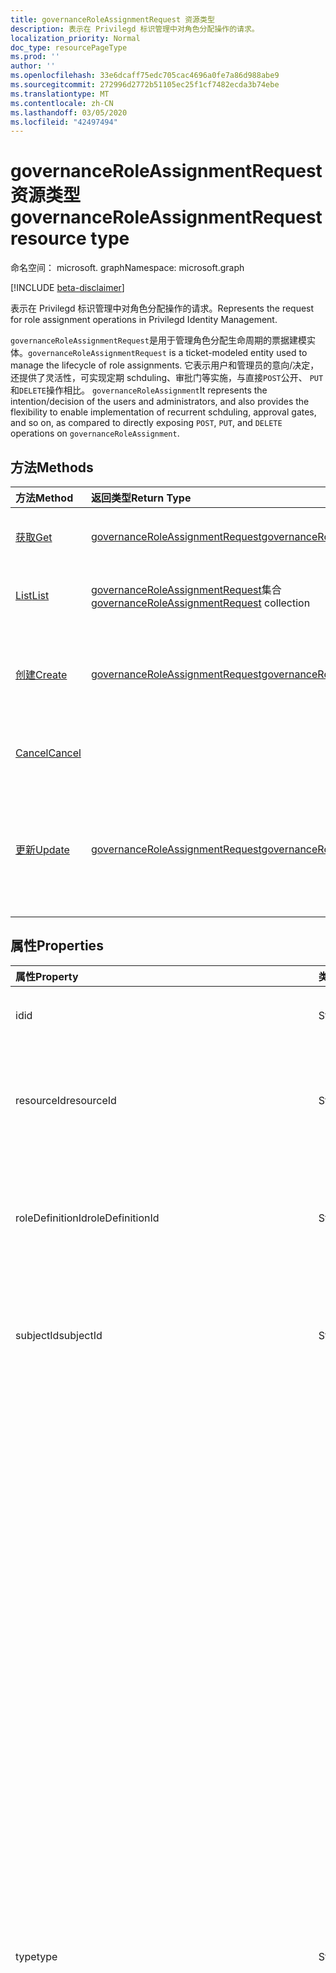 ```yaml
---
title: governanceRoleAssignmentRequest 资源类型
description: 表示在 Privilegd 标识管理中对角色分配操作的请求。
localization_priority: Normal
doc_type: resourcePageType
ms.prod: ''
author: ''
ms.openlocfilehash: 33e6dcaff75edc705cac4696a0fe7a86d988abe9
ms.sourcegitcommit: 272996d2772b51105ec25f1cf7482ecda3b74ebe
ms.translationtype: MT
ms.contentlocale: zh-CN
ms.lasthandoff: 03/05/2020
ms.locfileid: "42497494"
---
```

# <a name="governanceroleassignmentrequest-resource-type"></a><span data-ttu-id="ef278-103">governanceRoleAssignmentRequest 资源类型</span><span class="sxs-lookup"><span data-stu-id="ef278-103">governanceRoleAssignmentRequest resource type</span></span>

<span data-ttu-id="ef278-104">命名空间： microsoft. graph</span><span class="sxs-lookup"><span data-stu-id="ef278-104">Namespace: microsoft.graph</span></span>

[!INCLUDE [beta-disclaimer](../../includes/beta-disclaimer.md)]

<span data-ttu-id="ef278-105">表示在 Privilegd 标识管理中对角色分配操作的请求。</span><span class="sxs-lookup"><span data-stu-id="ef278-105">Represents the request for role assignment operations in Privilegd Identity Management.</span></span>

<span data-ttu-id="ef278-106">`governanceRoleAssignmentRequest`是用于管理角色分配生命周期的票据建模实体。</span><span class="sxs-lookup"><span data-stu-id="ef278-106">`governanceRoleAssignmentRequest` is a ticket-modeled entity used to manage the lifecycle of role assignments.</span></span> <span data-ttu-id="ef278-107">它表示用户和管理员的意向/决定，还提供了灵活性，可实现定期 schduling、审批门等实施，与直接`POST`公开、 `PUT`和`DELETE`操作相比。 `governanceRoleAssignment`</span><span class="sxs-lookup"><span data-stu-id="ef278-107">It represents the intention/decision of the users and administrators, and also provides the flexibility to enable implementation of recurrent schduling, approval gates, and so on, as compared to directly exposing `POST`, `PUT`, and `DELETE` operations on `governanceRoleAssignment`.</span></span>

## <a name="methods"></a><span data-ttu-id="ef278-108">方法</span><span class="sxs-lookup"><span data-stu-id="ef278-108">Methods</span></span>

| <span data-ttu-id="ef278-109">方法</span><span class="sxs-lookup"><span data-stu-id="ef278-109">Method</span></span>          |<span data-ttu-id="ef278-110">返回类型</span><span class="sxs-lookup"><span data-stu-id="ef278-110">Return Type</span></span>  |<span data-ttu-id="ef278-111">说明</span><span class="sxs-lookup"><span data-stu-id="ef278-111">Description</span></span>|
|:------------|:--------|:--------|
|[<span data-ttu-id="ef278-112">获取</span><span class="sxs-lookup"><span data-stu-id="ef278-112">Get</span></span>](../api/governanceroleassignmentrequest-get.md) | [<span data-ttu-id="ef278-113">governanceRoleAssignmentRequest</span><span class="sxs-lookup"><span data-stu-id="ef278-113">governanceRoleAssignmentRequest</span></span>](../resources/governanceroleassignmentrequest.md)|<span data-ttu-id="ef278-114">获取由 ID 指定的角色分配请求。</span><span class="sxs-lookup"><span data-stu-id="ef278-114">Get a role assignment request specified by ID.</span></span>  
|[<span data-ttu-id="ef278-115">List</span><span class="sxs-lookup"><span data-stu-id="ef278-115">List</span></span>](../api/governanceroleassignmentrequest-list.md) | <span data-ttu-id="ef278-116">[governanceRoleAssignmentRequest](../resources/governanceroleassignmentrequest.md)集合</span><span class="sxs-lookup"><span data-stu-id="ef278-116">[governanceRoleAssignmentRequest](../resources/governanceroleassignmentrequest.md)  collection</span></span>|<span data-ttu-id="ef278-117">获取对资源的角色分配请求。</span><span class="sxs-lookup"><span data-stu-id="ef278-117">Get role assignment requests on a resource.</span></span>|
|[<span data-ttu-id="ef278-118">创建</span><span class="sxs-lookup"><span data-stu-id="ef278-118">Create</span></span>](../api/governanceroleassignmentrequest-post.md)|  [<span data-ttu-id="ef278-119">governanceRoleAssignmentRequest</span><span class="sxs-lookup"><span data-stu-id="ef278-119">governanceRoleAssignmentRequest</span></span>](../resources/governanceroleassignmentrequest.md)|<span data-ttu-id="ef278-120">创建一个请求，以管理现有或新角色分配的生命周期。</span><span class="sxs-lookup"><span data-stu-id="ef278-120">Create a request to manage the lifecycle of existing or new role assignment.</span></span>|
|[<span data-ttu-id="ef278-121">Cancel</span><span class="sxs-lookup"><span data-stu-id="ef278-121">Cancel</span></span>](../api/governanceroleassignmentrequest-cancel.md)|  |<span data-ttu-id="ef278-122">取消挂起的角色分配请求。</span><span class="sxs-lookup"><span data-stu-id="ef278-122">Cancel a pending role assignment request.</span></span>|
|[<span data-ttu-id="ef278-123">更新</span><span class="sxs-lookup"><span data-stu-id="ef278-123">Update</span></span>](../api/governanceroleassignmentrequest-update.md)| [<span data-ttu-id="ef278-124">governanceRoleAssignmentRequest</span><span class="sxs-lookup"><span data-stu-id="ef278-124">governanceRoleAssignmentRequest</span></span>](../resources/governanceroleassignmentrequest.md)|<span data-ttu-id="ef278-125">如果请求处于的`PendingAdminDecision`状态，管理员会根据请求更新决策。</span><span class="sxs-lookup"><span data-stu-id="ef278-125">Administrators update the decisions on requests if the requests are in status of `PendingAdminDecision`.</span></span>|

## <a name="properties"></a><span data-ttu-id="ef278-126">属性</span><span class="sxs-lookup"><span data-stu-id="ef278-126">Properties</span></span>
| <span data-ttu-id="ef278-127">属性</span><span class="sxs-lookup"><span data-stu-id="ef278-127">Property</span></span>                  | <span data-ttu-id="ef278-128">类型</span><span class="sxs-lookup"><span data-stu-id="ef278-128">Type</span></span>          |<span data-ttu-id="ef278-129">说明</span><span class="sxs-lookup"><span data-stu-id="ef278-129">Description</span></span>|
|:--------------------------|:--------------|:----------|
|<span data-ttu-id="ef278-130">id</span><span class="sxs-lookup"><span data-stu-id="ef278-130">id</span></span>                         |<span data-ttu-id="ef278-131">String</span><span class="sxs-lookup"><span data-stu-id="ef278-131">String</span></span>         |<span data-ttu-id="ef278-132">角色分配请求的 id。</span><span class="sxs-lookup"><span data-stu-id="ef278-132">The id of the role assignment request.</span></span>|
|<span data-ttu-id="ef278-133">resourceId</span><span class="sxs-lookup"><span data-stu-id="ef278-133">resourceId</span></span>                 |<span data-ttu-id="ef278-134">String</span><span class="sxs-lookup"><span data-stu-id="ef278-134">String</span></span>         |<span data-ttu-id="ef278-135">必填。</span><span class="sxs-lookup"><span data-stu-id="ef278-135">Required.</span></span> <span data-ttu-id="ef278-136">与角色分配请求关联的资源的 id。</span><span class="sxs-lookup"><span data-stu-id="ef278-136">The id of the resource which the role assignment request is associated with.</span></span>|
|<span data-ttu-id="ef278-137">roleDefinitionId</span><span class="sxs-lookup"><span data-stu-id="ef278-137">roleDefinitionId</span></span>           |<span data-ttu-id="ef278-138">String</span><span class="sxs-lookup"><span data-stu-id="ef278-138">String</span></span>         |<span data-ttu-id="ef278-139">必填。</span><span class="sxs-lookup"><span data-stu-id="ef278-139">Required.</span></span> <span data-ttu-id="ef278-140">与角色分配请求关联的角色定义的 id。</span><span class="sxs-lookup"><span data-stu-id="ef278-140">The id of the role definition which the role assignment request is associated with.</span></span>|
|<span data-ttu-id="ef278-141">subjectId</span><span class="sxs-lookup"><span data-stu-id="ef278-141">subjectId</span></span>                  |<span data-ttu-id="ef278-142">String</span><span class="sxs-lookup"><span data-stu-id="ef278-142">String</span></span>         |<span data-ttu-id="ef278-143">必填。</span><span class="sxs-lookup"><span data-stu-id="ef278-143">Required.</span></span> <span data-ttu-id="ef278-144">与角色分配请求相关联的主题的 id。</span><span class="sxs-lookup"><span data-stu-id="ef278-144">The id of the subject which the role assignment request is associated with.</span></span>|
|<span data-ttu-id="ef278-145">type</span><span class="sxs-lookup"><span data-stu-id="ef278-145">type</span></span>                       |<span data-ttu-id="ef278-146">String</span><span class="sxs-lookup"><span data-stu-id="ef278-146">String</span></span>         |<span data-ttu-id="ef278-147">必填。</span><span class="sxs-lookup"><span data-stu-id="ef278-147">Required.</span></span> <span data-ttu-id="ef278-148">表示角色分配上操作的类型。</span><span class="sxs-lookup"><span data-stu-id="ef278-148">Representing the type of the operation on the role assignment.</span></span> <span data-ttu-id="ef278-149">值可以是</span><span class="sxs-lookup"><span data-stu-id="ef278-149">The value can be</span></span> <ul><li><span data-ttu-id="ef278-150">`AdminAdd`：管理员将用户/组分配给角色;</span><span class="sxs-lookup"><span data-stu-id="ef278-150">`AdminAdd`: Administrators assign users/groups to roles;</span></span></li><li><span data-ttu-id="ef278-151">`UserAdd`：用户激活符合条件的工作分配;</span><span class="sxs-lookup"><span data-stu-id="ef278-151">`UserAdd`: Users activate eligible assignments;</span></span></li><li> <span data-ttu-id="ef278-152">`AdminUpdate`：管理员更改现有的角色分配</span><span class="sxs-lookup"><span data-stu-id="ef278-152">`AdminUpdate`: Administrators change existing role assignments</span></span></li><li><span data-ttu-id="ef278-153">`AdminRemove`：管理员从角色中删除用户/组;</span><span class="sxs-lookup"><span data-stu-id="ef278-153">`AdminRemove`: Administrators remove users/groups from roles;</span></span><li><span data-ttu-id="ef278-154">`UserRemove`：用户停用活动分配;</span><span class="sxs-lookup"><span data-stu-id="ef278-154">`UserRemove`: Users deactivate active assignments;</span></span><li><span data-ttu-id="ef278-155">`UserExtend`：用户请求扩展即将过期的工作分配;</span><span class="sxs-lookup"><span data-stu-id="ef278-155">`UserExtend`: Users request to extend their expiring assignments;</span></span></li><li><span data-ttu-id="ef278-156">`AdminExtend`：管理员扩展了即将过期的工作分配。</span><span class="sxs-lookup"><span data-stu-id="ef278-156">`AdminExtend`: Administrators extend expiring assignments.</span></span></li><li><span data-ttu-id="ef278-157">`UserRenew`：用户请求续订其过期的工作分配;</span><span class="sxs-lookup"><span data-stu-id="ef278-157">`UserRenew`: Users request to renew their expired assignments;</span></span></li><li><span data-ttu-id="ef278-158">`AdminRenew`：管理员扩展了即将过期的工作分配。</span><span class="sxs-lookup"><span data-stu-id="ef278-158">`AdminRenew`: Administrators extend expiring assignments.</span></span></li></ul>|
|<span data-ttu-id="ef278-159">assignmentState</span><span class="sxs-lookup"><span data-stu-id="ef278-159">assignmentState</span></span>|<span data-ttu-id="ef278-160">String</span><span class="sxs-lookup"><span data-stu-id="ef278-160">String</span></span>  |<span data-ttu-id="ef278-161">必填。</span><span class="sxs-lookup"><span data-stu-id="ef278-161">Required.</span></span> <span data-ttu-id="ef278-162">工作分配的状态。</span><span class="sxs-lookup"><span data-stu-id="ef278-162">The state of the assignment.</span></span> <span data-ttu-id="ef278-163">值可以是</span><span class="sxs-lookup"><span data-stu-id="ef278-163">The value can be</span></span> <ul><li> <span data-ttu-id="ef278-164">`Eligible`对于符合条件的工作分配</span><span class="sxs-lookup"><span data-stu-id="ef278-164">`Eligible` for eligible assignment</span></span></li><li> <span data-ttu-id="ef278-165">`Active`-如果由管理员直接分配`Active` ，或由用户在符合条件的工作分配上激活。</span><span class="sxs-lookup"><span data-stu-id="ef278-165">`Active` - if it is directly assigned `Active` by administrators, or activated on an eligible assignment by the users.</span></span></li></ul>|
|<span data-ttu-id="ef278-166">requestedDateTime</span><span class="sxs-lookup"><span data-stu-id="ef278-166">requestedDateTime</span></span>          |<span data-ttu-id="ef278-167">DateTimeOffset</span><span class="sxs-lookup"><span data-stu-id="ef278-167">DateTimeOffset</span></span> |<span data-ttu-id="ef278-168">只读。</span><span class="sxs-lookup"><span data-stu-id="ef278-168">Read-only.</span></span> <span data-ttu-id="ef278-169">请求创建时间。</span><span class="sxs-lookup"><span data-stu-id="ef278-169">The request create time.</span></span> <span data-ttu-id="ef278-170">时间戳类型表示采用 ISO 8601 格式的日期和时间信息，始终采用 UTC 时区。</span><span class="sxs-lookup"><span data-stu-id="ef278-170">The Timestamp type represents date and time information using ISO 8601 format and is always in UTC time.</span></span> <span data-ttu-id="ef278-171">例如，2014 年 1 月 1 日午夜 UTC 如下所示：`'2014-01-01T00:00:00Z'`</span><span class="sxs-lookup"><span data-stu-id="ef278-171">For example, midnight UTC on Jan 1, 2014 would look like this: `'2014-01-01T00:00:00Z'`</span></span>|
|<span data-ttu-id="ef278-172">schedule</span><span class="sxs-lookup"><span data-stu-id="ef278-172">schedule</span></span>                   |[<span data-ttu-id="ef278-173">governanceSchedule</span><span class="sxs-lookup"><span data-stu-id="ef278-173">governanceSchedule</span></span>](governanceschedule.md)|<span data-ttu-id="ef278-174">角色分配请求的 schedule 对象。</span><span class="sxs-lookup"><span data-stu-id="ef278-174">The schedule object of the role assignment request.</span></span>|
|<span data-ttu-id="ef278-175">reason</span><span class="sxs-lookup"><span data-stu-id="ef278-175">reason</span></span>                     |<span data-ttu-id="ef278-176">String</span><span class="sxs-lookup"><span data-stu-id="ef278-176">String</span></span>         |<span data-ttu-id="ef278-177">用户和管理员在创建请求时，提供有关需要的原因的消息。</span><span class="sxs-lookup"><span data-stu-id="ef278-177">A message provided by users and administrators when create the request about why it is needed.</span></span>|
|<span data-ttu-id="ef278-178">status</span><span class="sxs-lookup"><span data-stu-id="ef278-178">status</span></span>                     |[<span data-ttu-id="ef278-179">governanceRoleAssignmentRequestStatus</span><span class="sxs-lookup"><span data-stu-id="ef278-179">governanceRoleAssignmentRequestStatus</span></span>](governanceroleassignmentrequeststatus.md)         |<span data-ttu-id="ef278-180">角色分配请求的状态。</span><span class="sxs-lookup"><span data-stu-id="ef278-180">The status of the role assignment request.</span></span>|
|<span data-ttu-id="ef278-181">linkedEligibleRoleAssignmentId</span><span class="sxs-lookup"><span data-stu-id="ef278-181">linkedEligibleRoleAssignmentId</span></span>|<span data-ttu-id="ef278-182">String</span><span class="sxs-lookup"><span data-stu-id="ef278-182">String</span></span>        |<span data-ttu-id="ef278-183">如果这是角色激活请求，则它表示所引用的`eligible assignment` id;否则，值为`null`。</span><span class="sxs-lookup"><span data-stu-id="ef278-183">If this is a request for role activation, it represents the id of the `eligible assignment` being referred; Otherwise, the value is `null`.</span></span> |



## <a name="relationships"></a><span data-ttu-id="ef278-184">关系</span><span class="sxs-lookup"><span data-stu-id="ef278-184">Relationships</span></span>
| <span data-ttu-id="ef278-185">关系</span><span class="sxs-lookup"><span data-stu-id="ef278-185">Relationship</span></span> | <span data-ttu-id="ef278-186">类型</span><span class="sxs-lookup"><span data-stu-id="ef278-186">Type</span></span>                                |<span data-ttu-id="ef278-187">说明</span><span class="sxs-lookup"><span data-stu-id="ef278-187">Description</span></span>|
|:-------------|:----------------------------------|:----------|
|<span data-ttu-id="ef278-188">资源</span><span class="sxs-lookup"><span data-stu-id="ef278-188">resource</span></span>      |[<span data-ttu-id="ef278-189">governanceResource</span><span class="sxs-lookup"><span data-stu-id="ef278-189">governanceResource</span></span>](../resources/governanceresource.md)            |<span data-ttu-id="ef278-190">只读。</span><span class="sxs-lookup"><span data-stu-id="ef278-190">Read-only.</span></span> <span data-ttu-id="ef278-191">请求的目标资源。</span><span class="sxs-lookup"><span data-stu-id="ef278-191">The resource that the request aims to.</span></span> |
|<span data-ttu-id="ef278-192">roleDefinition</span><span class="sxs-lookup"><span data-stu-id="ef278-192">roleDefinition</span></span>|[<span data-ttu-id="ef278-193">governanceRoleDefinition</span><span class="sxs-lookup"><span data-stu-id="ef278-193">governanceRoleDefinition</span></span>](../resources/governanceroledefinition.md)|<span data-ttu-id="ef278-194">只读。</span><span class="sxs-lookup"><span data-stu-id="ef278-194">Read-only.</span></span> <span data-ttu-id="ef278-195">请求所针对的角色定义。</span><span class="sxs-lookup"><span data-stu-id="ef278-195">The role definition that the request aims to.</span></span> |
|<span data-ttu-id="ef278-196">subject</span><span class="sxs-lookup"><span data-stu-id="ef278-196">subject</span></span>       |[<span data-ttu-id="ef278-197">governanceSubject</span><span class="sxs-lookup"><span data-stu-id="ef278-197">governanceSubject</span></span>](../resources/governancesubject.md)|<span data-ttu-id="ef278-198">只读。</span><span class="sxs-lookup"><span data-stu-id="ef278-198">Read-only.</span></span> <span data-ttu-id="ef278-199">User/group 主体。</span><span class="sxs-lookup"><span data-stu-id="ef278-199">The user/group principal.</span></span>|

### <a name="json-representation"></a><span data-ttu-id="ef278-200">JSON 表示形式</span><span class="sxs-lookup"><span data-stu-id="ef278-200">JSON representation</span></span>

<span data-ttu-id="ef278-201">下面是资源的 JSON 表示形式。</span><span class="sxs-lookup"><span data-stu-id="ef278-201">Here is a JSON representation of the resource.</span></span>

<!-- {
  "blockType": "resource",
  "keyProperty": "id",
  "optionalProperties": [

  ],
  "@odata.type": "microsoft.graph.governanceRoleAssignmentRequest"
}-->

```json
{
  "id": "String (identifier)",
  "resourceId": "String",
  "roleDefinitionId": "String",
  "subjectId": "String",
  "type": "String",
  "assignmentState": "String",
  "reason": "String",
  "requestedDateTime": "String (timestamp)",
  "schedule": {"@odata.type": "microsoft.graph.governanceSchedule"},
  "status": {"@odata.type": "microsoft.graph.governanceRoleAssignmentRequestStatus"},
  "linkedEligibleRoleAssignmentId": "String"
}

```

<!-- uuid: 8fcb5dbc-d5aa-4681-8e31-b001d5168d79
2015-10-25 14:57:30 UTC -->
<!--
{
  "type": "#page.annotation",
  "description": "governanceRoleAssignmentRequest",
  "keywords": "",
  "section": "documentation",
  "tocPath": "",
  "suppressions": []
}
-->
